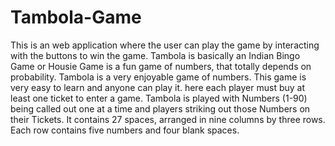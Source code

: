 # Tambola-Game
This is an web application where the user can play the game by interacting with the buttons to win the game.
Tambola is basically an Indian Bingo Game or Housie Game is a fun game of numbers, that totally depends on probability. Tambola is a very enjoyable game of numbers. This game is very easy to learn and anyone can play it. here each player must buy at least one ticket to enter a game. Tambola is played with Numbers (1-90) being called out one at a time and players striking out those Numbers on their Tickets. It contains 27 spaces, arranged in nine columns by three rows. Each row contains five numbers and four blank spaces.
